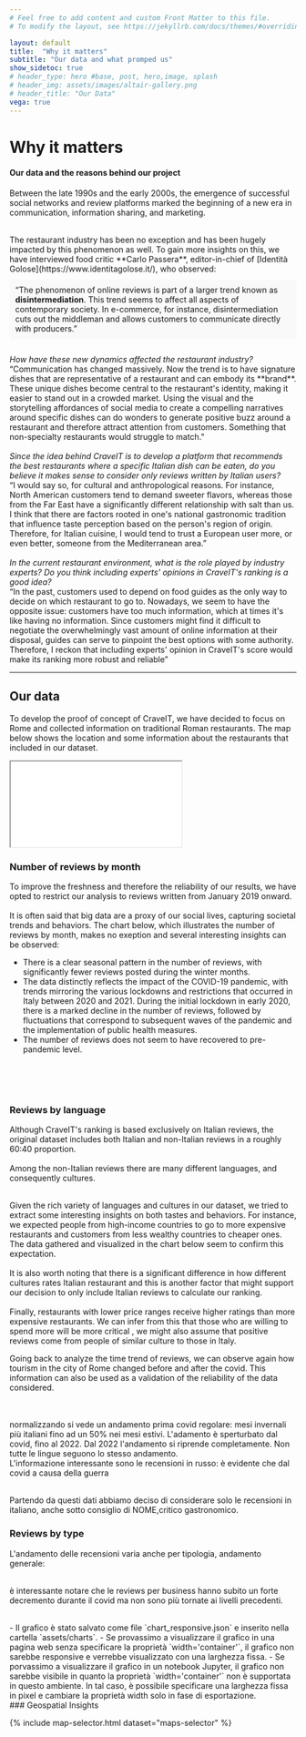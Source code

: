 ```yaml
---
# Feel free to add content and custom Front Matter to this file.
# To modify the layout, see https://jekyllrb.com/docs/themes/#overriding-theme-defaults

layout: default
title:  "Why it matters"
subtitle: "Our data and what promped us"
show_sidetoc: true
# header_type: hero #base, post, hero,image, splash
# header_img: assets/images/altair-gallery.png
# header_title: "Our Data"
vega: true
---
```



# **Why it matters**
#### Our data and the reasons behind our project

Between the late 1990s and the early 2000s, the emergence of successful social networks and review platforms marked the beginning of a new era in communication, information sharing, and marketing.

<br>
The restaurant industry has been no exception and has been hugely impacted by this phenomenon as well. 
To gain more insights on this, we have interviewed food critic **Carlo Passera**, editor-in-chief of [Identità Golose](https://www.identitagolose.it/), who observed:
<div style="background-color: #f9f9f9; padding: 10px; margin: 10px 0;">
    “The phenomenon of online reviews is part of a larger trend known as <strong>disintermediation</strong>. This trend seems to affect all aspects of contemporary society. In e-commerce, for instance, disintermediation cuts out the middleman and allows customers to communicate directly with producers.”
</div>
<br>
<i>How have these new dynamics affected the restaurant industry?</i> 
<br>
“Communication has changed massively. Now the trend is to have signature dishes that are representative of a restaurant and can embody its **brand**. These unique dishes become central to the restaurant's identity, making it easier to stand out in a crowded market.
Using the visual and the storytelling affordances of social media to create a compelling narratives around specific dishes can do wonders to generate positive buzz around a restaurant and therefore attract attention from customers. Something that non-specialty restaurants would struggle to match."
<br>
<br>
<i>Since the idea behind CraveIT is to develop a platform that recommends the best restaurants where a specific Italian dish can be eaten, do you believe it makes sense to consider only reviews written by Italian users?</i>
<br>
“I would say so, for cultural and anthropological reasons. For instance, North American customers tend to demand sweeter flavors, whereas those from the Far East have a significantly different relationship with salt than us. I think that there are factors rooted in one's national gastronomic tradition that influence taste perception based on the person's region of origin. Therefore, for Italian cuisine, I would tend to trust a European user more, or even better, someone from the Mediterranean area.”
<br>
<br>
<i>In the current restaurant environment, what is the role played by industry experts? 
Do you think including experts' opinions in CraveIT's ranking is a good idea?</i>
<br>
“In the past, customers used to depend on food guides as the only way to decide on which restaurant to go to. 
Nowadays, we seem to have the opposite issue: customers have too much information, which at times it's like having no information. 
Since customers might find it difficult to negotiate the overwhelmingly vast amount of online information at their disposal, guides can serve to pinpoint the best options with some authority. Therefore, I reckon that including experts' opinion in CraveIT's score would make its ranking more robust and reliable”
<hr>

## Our data
To develop the proof of concept of CraveIT, we have decided to focus on Rome and collected information on traditional Roman restaurants. 
The map below shows the location and some information about the restaurants that included in our dataset.
<br>
<iframe src="{{site.baseurl}}/assets/charts/mappa_ristoranti.html" width="{{include.width  | default: '100%'  }}" height="{{include.height   | default: '400px'  }}" ></iframe>
<br>


### Number of reviews by month
To improve the freshness and therefore the reliability of our results, we have opted to restrict our analysis to reviews written from January 2019 onward.
<br>
<br>
It is often said that big data are a proxy of our social lives, capturing societal trends and behaviors.
The chart below, which illustrates the number of reviews by month, 
makes no exeption and several interesting insights can be observed:
- There is a clear seasonal pattern in the number of reviews, with significantly fewer reviews posted during the winter months.  
- The data distinctly reflects the impact of the COVID-19 pandemic, with trends mirroring the various lockdowns and restrictions that occurred in Italy between 2020 and 2021. During the initial lockdown in early 2020, there is a marked decline in the number of reviews, 
followed by fluctuations that correspond to subsequent waves of the pandemic and the implementation of public health measures.
- The number of reviews does not seem to have recovered to pre-pandemic level.
<br>
<vegachart schema-url="{{site.baseurl}}/assets/charts/1607_Nreviews_bymonth_Total.json" style="width:100%"></vegachart>
<br>
<br>

### Reviews by language
Although CraveIT's ranking is based exclusively on Italian reviews, the original dataset includes both Italian and non-Italian reviews in a roughly 60:40 proportion.
<br>
<vegachart schema-url="{{site.baseurl}}/assets/charts/1707Bar_N_ItalianvsNonItalian.json" style="width:100%"></vegachart>
<br>
Among the non-Italian reviews there are many different languages, and consequently cultures. 
<vegachart schema-url="{{site.baseurl}}/assets/charts/1607Bar_NForeignReviewsbyLanguage.json" style="width:100%"></vegachart>

<br>
Given the rich variety of languages and cultures in our dataset, we tried to extract some interesting insights on both tastes and behaviors. 
For instance, we expected people from high-income countries to go to more expensive restaurants and customers from less wealthy countries to cheaper ones. 
The data gathered and visualized in the chart below seem to confirm this expectation.
<br>
<vegachart schema-url="{{site.baseurl}}/assets/charts/1707Bar_Price_byLanguage.json" style="width: 100%"></vegachart>
<br>
It is also worth noting that there is a significant difference in how different cultures rates Italian restaurant and this is another factor that might support our decision to only include Italian reviews to calculate our ranking.
<br>
<vegachart schema-url="{{site.baseurl}}/assets/charts/1607Bar_Ratings_byLanguage.json" style="width:100%"></vegachart>

<br>
Finally, restaurants with lower price ranges receive higher ratings than more expensive restaurants. We can infer from this that those who are willing to spend more will be more critical , we might also assume that positive reviews come from people of similar culture to those in Italy.
<br>
<vegachart schema-url="{{site.baseurl}}/assets/charts/1607Bar_ReviewbyStars.json" style="width: 100%"></vegachart>

Going back to analyze the time trend of reviews, we can observe again how tourism in the city of Rome changed before and after the covid. This information can also be used as a validation of the reliability of the data considered.
<br>
<vegachart schema-url="{{site.baseurl}}/assets/charts/1607_Nreviews_bymonth_Italian_NonItalian.json" style="width:100%"></vegachart>
<br>
<vegachart schema-url="{{site.baseurl}}/assets/charts/1607_Nreviews_bymonth_byItalian_NonItalian_Normalized.json" style="width:100%"></vegachart>

<br>
normalizzando si vede un andamento prima covid regolare: mesi invernali più italiani fino ad un 50% nei mesi estivi. L'adamento è sperturbato dal covid, fino al 2022. Dal 2022 l'andamento si riprende completamente. Non tutte le lingue seguono lo stesso andamento.
<br>
L'informazione interessante sono le recensioni in russo: è evidente che dal covid a causa della guerra
<br>
<vegachart schema-url="{{site.baseurl}}/assets/charts/1607_NReviews_Russian.json" style="width:100%"></vegachart>

<br>

Partendo da questi dati abbiamo deciso di considerare solo le recensioni in italiano, anche sotto consiglio di NOME,critico gastronomico.
<br>



### Reviews by type
L'andamento delle recensioni varia anche per tipologia, andamento generale:
<br>
<vegachart schema-url="{{site.baseurl}}/assets/charts/1607_NReviews_byMonth&Party.json" style="width:100%"></vegachart>
<br>

è interessante notare che le reviews per business hanno subito un forte decremento durante il covid ma non sono più tornate ai livelli precedenti.
<br>
<vegachart schema-url="{{site.baseurl}}/assets/charts/1607_NReviews_byMonth_Business.json" style="width:100%"></vegachart>


<br>
- Il grafico è stato salvato come file `chart_responsive.json` e inserito nella cartella `assets/charts`.
- Se provassimo a visualizzare il grafico in una pagina web senza specificare la proprietà `width='container'`, il grafico non sarebbe responsive e verrebbe visualizzato con una larghezza fissa.
- Se porvassimo a visualizzare il grafico in un notebook Jupyter, il grafico non sarebbe visibile in quanto la proprietà `width='container'` non è supportata in questo ambiente. In tal caso, è possibile specificare una larghezza fissa in pixel e cambiare la proprietà width solo in fase di esportazione. 





<br>
### Geospatial Insights 
<br>

{% include map-selector.html dataset="maps-selector" %}
